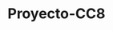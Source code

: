 # Proyecto-CC8


<blockquote class="imgur-embed-pub" lang="en" data-id="a/Azondcs" data-context="false" ><a href="//imgur.com/a/Azondcs"></a></blockquote><script async src="//s.imgur.com/min/embed.js" charset="utf-8"></script>
